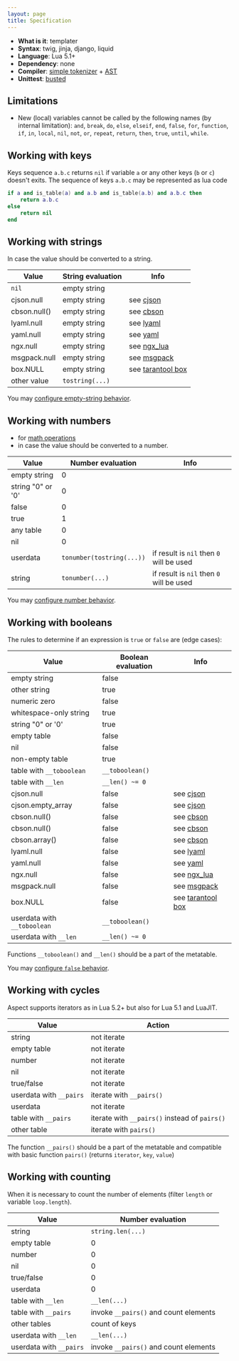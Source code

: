 ```yaml
---
layout: page
title: Specification
---
```


<!-- {% raw %} -->

- **What is it**: templater
- **Syntax**: twig, jinja, django, liquid
- **Language**: Lua 5.1+
- **Dependency**: none
- **Compiler**: [simple tokenizer](https://github.com/unifire-app/aspect/blob/master/src/aspect/tokenizer.lua) + [AST](https://github.com/unifire-app/aspect/blob/master/src/aspect/ast.lua)
- **Unittest**: [busted](https://olivinelabs.com/busted/)

## Limitations

- New (local) variables cannot be called by the following names (by internal limitation): `and`, `break`, `do`, `else`, `elseif`, 
  `end`, `false`, `for`, `function`, `if`, `in`, `local`, `nil`, `not`, `or`, `repeat`, `return`, `then`, 
  `true`, `until`, `while`.

## Working with keys

Keys sequence `a.b.c` returns `nil` if variable `a` or any other keys (`b` or `c`) doesn't exits.
The sequence of keys `a.b.c` may be represented as lua code
```lua
if a and is_table(a) and a.b and is_table(a.b) and a.b.c then
    return a.b.c
else
    return nil
end
``` 

## Working with strings

In case the value should be converted to a string.

| Value         | String evaluation  | Info  |
|---------------|--------------------|-------|
| `nil`         | empty string       |       |
| cjson.null    | empty string       | see [cjson](https://github.com/openresty/lua-cjson) |
| cbson.null()  | empty string       | see [cbson](https://github.com/isage/lua-cbson) |
| lyaml.null    | empty string       | see [lyaml](https://github.com/gvvaughan/lyaml) |
| yaml.null     | empty string       | see [yaml](https://www.tarantool.io/en/doc/2.4/reference/reference_lua/yaml/) |
| ngx.null      | empty string       | see [ngx_lua](https://github.com/openresty/lua-nginx-module#core-constants) |
| msgpack.null  | empty string       | see [msgpack](https://www.tarantool.io/en/doc/2.4/reference/reference_lua/msgpack/) |
| box.NULL      | empty string       | see [tarantool box](https://www.tarantool.io/en/doc/2.4/reference/reference_lua/box_null/) |
| other value   | `tostring(...)`    |

You may [configure empty-string behavior](./api.md#empty-string-behaviour).

## Working with numbers

- for [math operations](./syntax.md#math-operators)
- in case the value should be converted to a number.

| Value                    | Number evaluation         | Info                                   |
|--------------------------|---------------------------|----------------------------------------|
| empty string             | 0                         |                                        |
| string "0" or '0'        | 0                         |                                        |
| false                    | 0                         |                                        |
| true                     | 1                         |                                        |
| any table                | 0                         |                                        |
| nil                      | 0                         |                                        |
| userdata                 | `tonumber(tostring(...))` | if result is `nil` then `0` will be used |
| string                   | `tonumber(...)`           | if result is `nil` then `0` will be used |

You may [configure number behavior](./api.md#number-behaviour).

## Working with booleans

The rules to determine if an expression is `true` or `false` are (edge cases):

| Value                       | Boolean evaluation | Info   |
|-----------------------------|--------------------|--------|
| empty string                | false              |        |
| other string                | true               |        |
| numeric zero                | false              |        |
| whitespace-only string      | true               |        |
| string "0" or '0'           | true               |        |
| empty table                 | false              |        |
| nil                         | false              |        |
| non-empty table             | true               |        |
| table with `__toboolean`    | `__toboolean()`    |        |
| table with `__len`          | `__len() ~= 0`     |        |
| cjson.null                  | false              | see [cjson](https://github.com/openresty/lua-cjson) |
| cjson.empty_array           | false              | see [cjson](https://github.com/openresty/lua-cjson) |
| cbson.null()                | false              | see [cbson](https://github.com/isage/lua-cbson) |
| cbson.null()                | false              | see [cbson](https://github.com/isage/lua-cbson) |
| cbson.array()               | false              | see [cbson](https://github.com/isage/lua-cbson) |
| lyaml.null                  | false              | see [lyaml](https://github.com/gvvaughan/lyaml) |
| yaml.null                   | false              | see [yaml](https://www.tarantool.io/en/doc/2.4/reference/reference_lua/yaml/) |
| ngx.null                    | false              | see [ngx_lua](https://github.com/openresty/lua-nginx-module#core-constants) |
| msgpack.null                | false              | see [msgpack](https://www.tarantool.io/en/doc/2.4/reference/reference_lua/msgpack/) |
| box.NULL                    | false              | see [tarantool box](https://www.tarantool.io/en/doc/2.4/reference/reference_lua/box_null/) |
| userdata with `__toboolean` | `__toboolean()`    |        |
| userdata with `__len`       | `__len() ~= 0`     |        |

Functions `__toboolean()` and `__len()` should be a part of the metatable.
 
You may [configure `false` behavior](./api.md#condition-behaviour).

## Working with cycles

Aspect supports iterators as in Lua 5.2+ but also for Lua 5.1 and LuaJIT.

| Value                    | Action               |
|--------------------------|----------------------|
| string                   | not iterate          |
| empty table              | not iterate          |
| number                   | not iterate          |
| nil                      | not iterate          |
| true/false               | not iterate          |
| userdata with `__pairs`  | iterate with `__pairs()` |
| userdata                 | not iterate          |
| table with `__pairs`     | iterate with `__pairs()` instead of `pairs()` |
| other table              | iterate with `pairs()` |

The function `__pairs()` should be a part of the metatable 
and compatible with basic function `pairs()` (returns `iterator`, `key`, `value`) 

## Working with counting

When it is necessary to count the number of elements (filter `length` or variable `loop.length`).

| Value                    | Number evaluation    |
|--------------------------|----------------------|
| string                   | `string.len(...)`    |
| empty table              | 0                    |
| number                   | 0                    |
| nil                      | 0                    |
| true/false               | 0                    |
| userdata                 | 0                    |
| table with `__len`       | `__len(...)`         |
| table with `__pairs`     | invoke `__pairs()` and count elements |
| other tables             | count of keys        |
| userdata with `__len`    | `__len(...)`         |
| userdata with `__pairs`  | invoke `__pairs()` and count elements |

<!-- {% endraw %} -->